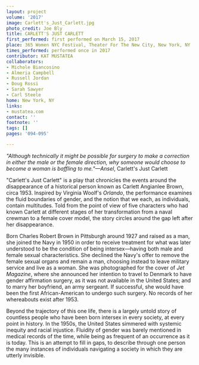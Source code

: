 ```yaml
---
layout: project
volume: '2017'
image: Carlett's_Just_Carlett.jpg
photo_credit: Joe Bly
title: CARLETT'S JUST CARLETT
first_performed: first performed on March 15, 2017
place: 365 Women NYC Festival, Theater For The New City, New York, NY
times_performed: performed once in 2017
contributor: KAT MUSTATEA
collaborators:
- Michole Biancosino
- Almeria Campbell
- Russell Jordan
- Doug Rossi
- Sarah Sawyer
- Carl Steele
home: New York, NY
links:
- mustatea.com
contact: ''
footnote: ''
tags: []
pages: '094-095'

---
```


_"Although technically it might be possible for surgery to make a correction in either the male or the female direction, why someone would choose to become a woman is baffling to me."—Ansel_, Carlett's Just Carlett

"Carlett's Just Carlett" is a play that chronicles the events around the disappearance of a historical person known as Carlett Angianlee Brown, circa 1953. Inspired by Virginia Woolf's _Orlando_, the performance examines the fluid boundaries of gender, and the notion that we each, as individuals, contain multitudes. Told from the point of view of five characters who had known Carlett at different stages of her transformation from a naval crewman to a female cover model, the story circles around the gap left after her disappearance.

Born Charles Robert Brown in Pittsburgh around 1927 and raised as a man, she joined the Navy in 1950 in order to receive treatment for what was later understood to be the condition of being intersex—having both male and female sexual characteristics. She declined the Navy's offer to remove the female sexual organs and remain a man, choosing instead to leave military service and live as a woman. She was photographed for the cover of _Jet Magazine_, where she announced her intention to travel to Denmark to have gender affirmation surgery, as it was not available in the United States; and to marry her boyfriend, an army sergeant. If successful, she would have been the first African-American to undergo such surgery. No records of her whereabouts exist after 1953.

Beyond the trajectory of this one life, there is a largely untold story of countless people who have been born intersex in every society, at every point in history. In the 1950s, the United States simmered with systemic inequity and racial injustice. Fluidity of gender was barely mentioned in medical records of the time, while being as frequent of an occurrence as it is today. This is an attempt to fill in gaps, to describe through one person the many instances of individuals navigating a society in which they are utterly invisible.
